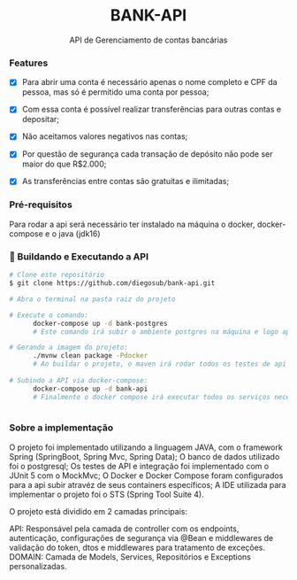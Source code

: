 <h1 align="center">BANK-API</h1>
<p align="center">API de Gerenciamento de contas bancárias</p>


### Features

- [x] Para abrir uma conta é necessário apenas o nome completo e CPF da pessoa, mas só é permitido uma conta por pessoa;
- [x] Com essa conta é possível realizar transferências para outras contas e depositar;
- [x] Não aceitamos valores negativos nas contas;
- [x] Por questão de segurança cada transação de depósito não pode ser maior do que R$2.000;
- [x] As transferências entre contas são gratuitas e ilimitadas;


### Pré-requisitos

Para rodar a api será necessário ter instalado na máquina o docker, docker-compose e o java (jdk16)

### 🎲 Buildando e Executando a API

```bash
# Clone este repositório
$ git clone https://github.com/diegosub/bank-api.git

# Abra o terminal na pasta raiz do projeto

# Execute o comando: 
      docker-compose up -d bank-postgres
      # Este comando irá subir o ambiente postgres na máquina e logo após iremos gerar a imagem do projeto.

# Gerando a imagem do projeto:
      ./mvnw clean package -Pdocker
      # Ao buildar o projeto, o maven irá rodar todos os testes de api e de integração. 
      
# Subindo a API via docker-compose:
      docker-compose up -d bank-api
      # Finalmente o docker compose irá executar todos os serviços necessários para disponibilizar a API
      

```

### Sobre a implementação

O projeto foi implementado utilizando a linguagem JAVA, com o framework Spring (SpringBoot, Spring Mvc, Spring Data);
O banco de dados utilizado foi o postgresql;
Os testes de API e integração foi implementado com o JUnit 5 com o MockMvc;
O Docker e Docker Compose foram configurados para a api subir atravéz de seus containers específicos;
A IDE utilizada para implementar o projeto foi o STS (Spring Tool Suite 4).

O projeto está dividido em 2 camadas principais:

  API: Responsável pela camada de controller com os endpoints, autenticação, 
  configurações de segurança via @Bean e middlewares de validação do token, 
  dtos e middlewares para tratamento de exceções.  
  DOMAIN: Camada de Models, Services, Repositórios e Exceptions personalizadas.
    















